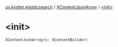 [uy.klutter.elasticsearch](../index.md) / [XContentJsonArray](index.md) / [&lt;init&gt;](.)


# &lt;init&gt;
<code>XContentJsonArray(x: XContentBuilder)</code><br/>

